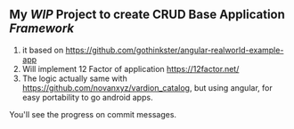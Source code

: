 ## My *WIP* Project to create CRUD Base Application *Framework*

1. it based on https://github.com/gothinkster/angular-realworld-example-app
2. Will implement 12 Factor of application https://12factor.net/
3. The logic actually same with https://github.com/novanxyz/vardion_catalog, but using angular, for easy portability to go android apps.

You'll see the progress on commit messages.

